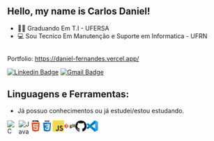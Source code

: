 ## Hello, my name is Carlos Daniel!

- 👨‍🎓 Graduando Em T.I - UFERSA
- 💻 Sou Tecnico Em Manutenção e Suporte em Informatica - UFRN
  
##

Portfolio: https://daniel-fernandes.vercel.app/
  
  [![Linkedin Badge](https://img.shields.io/badge/-Linkedin-blue?style=flat-square&logo=Linkedin&logoColor=white&link=https://www.linkedin.com/in/lpaulovt/)](https://www.linkedin.com/in/carlosdanielfernandes) 
[![Gmail Badge](https://img.shields.io/badge/-Gmail-c14438?style=flat-square&logo=Gmail&logoColor=white&link=mailto:silvavitorlopes711@gmail.com)](mailto:carloscdanield@gmail.com)

## Linguagens e Ferramentas:
- Já possuo conhecimentos ou já estudei/estou estudando.



<img align="left" alt="C" width="26px" src="https://cdn.jsdelivr.net/gh/devicons/devicon/icons/c/c-original.svg" />

<img align="left" alt="Java" width="26px" src="https://cdn.jsdelivr.net/gh/devicons/devicon/icons/java/java-original.svg" />

<img align="left" alt="HTML5" width="26px" src="https://raw.githubusercontent.com/github/explore/80688e429a7d4ef2fca1e82350fe8e3517d3494d/topics/html/html.png" />

<img align="left" alt="CSS3" width="26px" src="https://raw.githubusercontent.com/github/explore/80688e429a7d4ef2fca1e82350fe8e3517d3494d/topics/css/css.png" />

<img align="left" alt="JavaScript" width="26px" src="https://raw.githubusercontent.com/github/explore/80688e429a7d4ef2fca1e82350fe8e3517d3494d/topics/javascript/javascript.png" />

<img align="left" alt="Git" width="26px" src="https://raw.githubusercontent.com/github/explore/80688e429a7d4ef2fca1e82350fe8e3517d3494d/topics/git/git.png" />

<img align="left" alt="GitHub" width="26px" src="https://raw.githubusercontent.com/github/explore/78df643247d429f6cc873026c0622819ad797942/topics/github/github.png" />

<img align="left" alt="Visual Studio Code" width="26px" src="https://raw.githubusercontent.com/github/explore/80688e429a7d4ef2fca1e82350fe8e3517d3494d/topics/visual-studio-code/visual-studio-code.png" />
